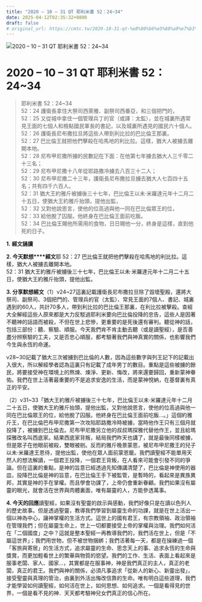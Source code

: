 ```yaml
---
title: "2020 – 10 – 31 QT 耶利米書 52：24~34"
date: 2025-04-12T02:35:32+0800
draft: false
# original_url: https://cmtc.tw/2020-10-31-qt-%e8%80%b6%e5%88%a9%e7%b1%b3%e6%9b%b8-52%ef%bc%9a2434
---
```


![2020 – 10 – 31 QT 耶利米書 52：24~34](/images/qt.jpg   "2020 – 10 – 31 QT 耶利米書 52：24~34")

# 2020 – 10 – 31 QT 耶利米書 52：24~34

> 耶利米書 52：24~34  
> 52：24 護衛長拿住大祭司西萊雅、副祭司西番亞，和三個把門的，  
> 52：25 又從城中拿住一個管理兵丁的官（或譯：太監），並在城裏所遇常見王面的七個人和檢點國民軍長的書記，以及城裏所遇見的國民六十個人。  
> 52：26 護衛長尼布撒拉旦將這些人帶到利比拉的巴比倫王那裏。  
> 52：27 巴比倫王就把他們擊殺在哈馬地的利比拉。這樣，猶大人被擄去離開本地。  
> 52：28 尼布甲尼撒所擄的民數記在下面：在他第七年擄去猶大人三千零二十三名；  
> 52：29 尼布甲尼撒十八年從耶路撒冷擄去八百三十二人；  
> 52：30 尼布甲尼撒二十三年，護衛長尼布撒拉旦擄去猶大人七百四十五名；共有四千六百人。  
> 52：31 猶大王約雅斤被擄後三十七年，巴比倫王以未‧米羅達元年十二月二十五日，使猶大王約雅斤抬頭，提他出監，  
> 52：32 又對他說恩言，使他的位高過與他一同在巴比倫眾王的位，  
> 52：33 給他脫了囚服。他終身在巴比倫王面前吃飯。  
> 52：34 巴比倫王賜他所需用的食物，日日賜他一分，終身是這樣，直到他死的日子。

**1.** **經文誦讀**

**2. 今天默想****經文**耶 52：27 巴比倫王就把他們擊殺在哈馬地的利比拉。這樣，猶大人被擄去離開本地。  
52：31 猶大王約雅斤被擄後三十七年，巴比倫王以未‧米羅達元年十二月二十五日，使猶大王約雅斤抬頭，提他出監。

**3. 分享默想經文**（1）v24~27這裏記載護衛長尼布撒拉旦除了毀壞聖殿，還將大祭司、副祭司、3個把門的、管理兵的官（太監）、常見王面的7個人、書記、城裏遇到的60人，共計70多人，帶到利比拉的巴比倫王那裏，在利比拉被擊殺。查經大全解經這些人原來都是大力反駁過耶利米要向巴比倫投降的忠告，這些人是因著不聽神的話語而被殺，不但在世上悲慘，更重要的是死後還有審判。聽從神的話，包括三部份：聽、察驗、順服。今天我們肯不肯主動去聽（或是讀聖經），是否善盡分辨察驗的工夫，又是否忠心順服，都考驗著我們與神真實的關係，也影響我們今生與永恆的命運。

v28~30記載了猶大三次被擄到巴比倫的人數，因為這些數字與列王記下的記載出入很大，所以解經學者認為這裏只有記載了成年男丁的數目。重點是這些被擄的餘民，將要接受神在環境上的熬煉、煉淨、更新、悔改，將來還要歸回，重新蒙神眷佑。我們在世上活著最重要的不是追求安逸的生活，而是蒙神悅納，在基督裏有真正的平安。

（2）v31~33「猶大王約雅斤被擄後三十七年，巴比倫王以未‧米羅達元年十二月二十五日，使猶大王約雅斤抬頭，提他出監，又對他說恩言，使他的位高過與他一同在巴比倫眾王的位，給他脫了囚服。他終身在巴比倫王面前吃飯…。」這個約雅斤王，在巴比倫巴布甲尼撒第一次攻陷耶路撒冷時被擄，當時他作王只有三個月就投降了，被擄到巴比倫去。尼布甲尼撒另立他的叔叔瑪探雅代替他作王，並且給瑪探雅改名叫西底家。結果西底家背叛，結局我們昨天也講了，就是最後同樣被擄，但是眾子在他眼前被殺，雙眼被剜。反而約雅斤晚景蒙恩，被尼布甲尼撒王的兒子以未‧米羅達王恩待，提他出監，使他在眾人面前蒙恩竉。我們讀聖經不能單用天然人的想法解讀，一個君王投降，一個君王背叛，在人看來可能會引發不同的爭論。但在這裏的重點，是神的旨意已經透過先知傳講清楚了，巴比倫是神使用的器皿，投降巴比倫是神的旨意，在巴比倫王手下被監管，是暫時的，看起來是異族異邦，其實是神的手在掌權。而且學會功課了，上帝仍會重新眷顧。我們如果沒有屬靈的眼光，就會活在世界與肉體裏面，唯有屬靈的人，方能參透萬事。

**4. 今天的回應**讀聖經，如果沒有聖靈的啟示與感動，我們好像只是在讀以色列人的歷史故事。但是透過聖靈，教導我們學習到屬靈生命的功課，就是在世上活出一個以神為中心，讓神掌權的生活方式。這世上的國有君王，有宗教領袖、政治領袖在管理我們；但在屬靈生命上，世上一切都要接受上帝的掌權與治理。我們如何活在「二個國度」之中？這就是整本聖經一再教導我們的，我們活在世上，但是「不屬這世界」；我們用世物，但不被世物捆綁；我們活著每一天，都是在操練過一個「客旅與寄居」的生活方式，追求屬靈的生命、思念天上的事、追求永恆的生命與獎賞，而更加輕看世上的繁華與物質的慾望。我們的工作、生活、表面上看起來是服事老闆、家人、國家…，其實都是在服事神，神是我們真正的主人，真正的老闆，真正的君王。我們與神的關係，必須凡事追求「從新人的新心、新靈出發」，接受聖靈與真理的管治，由裏到外活出悔改信靠的生命。唯有明白這些道理，我們才能學習如何讀聖經，如何活在世上，如何思想、如何追求。一個是看得見的世界，一個是看不見的神．天天都考驗神兒女們真正的信心所在。